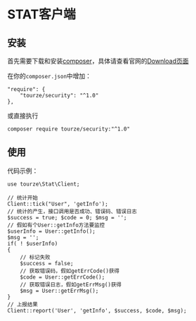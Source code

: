 # STAT客户端

## 安装

首先需要下载和安装[composer](https://getcomposer.org/)，具体请查看官网的[Download页面](https://getcomposer.org/download/)

在你的`composer.json`中增加：

    "require": {
        "tourze/security": "^1.0"
    },

或直接执行

    composer require tourze/security:"^1.0"

## 使用

代码示例：

    use tourze\Stat\Client;
    
    // 统计开始
    Client::tick("User", 'getInfo');
    // 统计的产生，接口调用是否成功、错误码、错误日志
    $success = true; $code = 0; $msg = '';
    // 假如有个User::getInfo方法要监控
    $userInfo = User::getInfo();
    $msg = '';
    if( ! $userInfo)
    {
        // 标记失败
        $success = false;
        // 获取错误码，假如getErrCode()获得
        $code = User::getErrCode();
        // 获取错误日志，假如getErrMsg()获得
        $msg = User::getErrMsg();
    }
    // 上报结果
    Client::report('User', 'getInfo', $success, $code, $msg);

